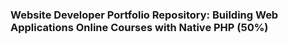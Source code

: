 ### Website Developer Portfolio Repository: Building Web Applications Online Courses with Native PHP (50%)
